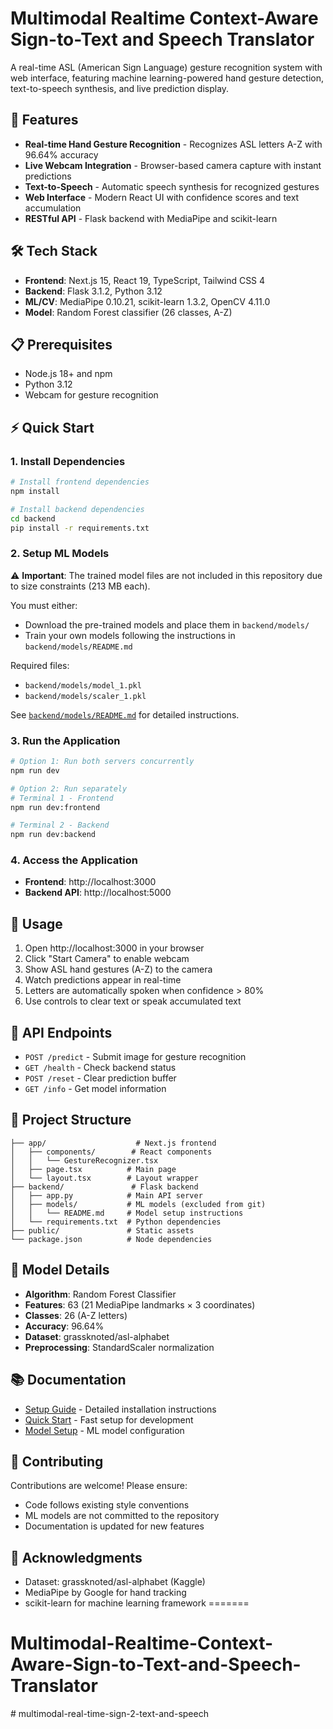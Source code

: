# Multimodal Realtime Context-Aware Sign-to-Text and Speech Translator

A real-time ASL (American Sign Language) gesture recognition system with web interface, featuring machine learning-powered hand gesture detection, text-to-speech synthesis, and live prediction display.

## 🚀 Features

- **Real-time Hand Gesture Recognition** - Recognizes ASL letters A-Z with 96.64% accuracy
- **Live Webcam Integration** - Browser-based camera capture with instant predictions
- **Text-to-Speech** - Automatic speech synthesis for recognized gestures
- **Web Interface** - Modern React UI with confidence scores and text accumulation
- **RESTful API** - Flask backend with MediaPipe and scikit-learn

## 🛠️ Tech Stack

- **Frontend**: Next.js 15, React 19, TypeScript, Tailwind CSS 4
- **Backend**: Flask 3.1.2, Python 3.12
- **ML/CV**: MediaPipe 0.10.21, scikit-learn 1.3.2, OpenCV 4.11.0
- **Model**: Random Forest classifier (26 classes, A-Z)

## 📋 Prerequisites

- Node.js 18+ and npm
- Python 3.12
- Webcam for gesture recognition

## ⚡ Quick Start

### 1. Install Dependencies

```bash
# Install frontend dependencies
npm install

# Install backend dependencies
cd backend
pip install -r requirements.txt
```

### 2. Setup ML Models

⚠️ **Important**: The trained model files are not included in this repository due to size constraints (213 MB each).

You must either:
- Download the pre-trained models and place them in `backend/models/`
- Train your own models following the instructions in `backend/models/README.md`

Required files:
- `backend/models/model_1.pkl`
- `backend/models/scaler_1.pkl`

See [`backend/models/README.md`](backend/models/README.md) for detailed instructions.

### 3. Run the Application

```bash
# Option 1: Run both servers concurrently
npm run dev

# Option 2: Run separately
# Terminal 1 - Frontend
npm run dev:frontend

# Terminal 2 - Backend
npm run dev:backend
```

### 4. Access the Application

- **Frontend**: http://localhost:3000
- **Backend API**: http://localhost:5000

## 📖 Usage

1. Open http://localhost:3000 in your browser
2. Click "Start Camera" to enable webcam
3. Show ASL hand gestures (A-Z) to the camera
4. Watch predictions appear in real-time
5. Letters are automatically spoken when confidence > 80%
6. Use controls to clear text or speak accumulated text

## 🔌 API Endpoints

- `POST /predict` - Submit image for gesture recognition
- `GET /health` - Check backend status
- `POST /reset` - Clear prediction buffer
- `GET /info` - Get model information

## 📁 Project Structure

```
├── app/                    # Next.js frontend
│   ├── components/        # React components
│   │   └── GestureRecognizer.tsx
│   ├── page.tsx          # Main page
│   └── layout.tsx        # Layout wrapper
├── backend/               # Flask backend
│   ├── app.py            # Main API server
│   ├── models/           # ML models (excluded from git)
│   │   └── README.md     # Model setup instructions
│   └── requirements.txt  # Python dependencies
├── public/               # Static assets
└── package.json          # Node dependencies

```

## 🎯 Model Details

- **Algorithm**: Random Forest Classifier
- **Features**: 63 (21 MediaPipe landmarks × 3 coordinates)
- **Classes**: 26 (A-Z letters)
- **Accuracy**: 96.64%
- **Dataset**: grassknoted/asl-alphabet
- **Preprocessing**: StandardScaler normalization

## 📚 Documentation

- [Setup Guide](SETUP.md) - Detailed installation instructions
- [Quick Start](QUICKSTART.md) - Fast setup for development
- [Model Setup](backend/models/README.md) - ML model configuration

## 🤝 Contributing

Contributions are welcome! Please ensure:
- Code follows existing style conventions
- ML models are not committed to the repository
- Documentation is updated for new features

## 🙏 Acknowledgments

- Dataset: grassknoted/asl-alphabet (Kaggle)
- MediaPipe by Google for hand tracking
- scikit-learn for machine learning framework
=======
# Multimodal-Realtime-Context-Aware-Sign-to-Text-and-Speech-Translator
#   m u l t i m o d a l - r e a l - t i m e - s i g n - 2 - t e x t - a n d - s p e e c h  
 